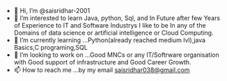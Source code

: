 - 👋 Hi, I’m @saisridhar-2001
- 👀 I’m interested to learn Java, python, Sql, and In Future after few Years of Experience to IT and Software Industrys I like to be In any of the Domains of  data science or artificial intelligence or Cloud Computing.
- 🌱 I’m currently learning ...Python(already reached medium lvl),java Basics,C programing,SQL
- 💞️ I’m looking to work on ...Good MNCs or any IT/Softrware organisation with Good support of infrastructure and Good Career Growth. 
- 📫 How to reach me ...by my email saisridhar038@gmail.com 

<!---
saisridhar-2001/saisridhar-2001 is a ✨ special ✨ repository because its `README.md` (this file) appears on your GitHub profile.
You can click the Preview link to take a look at your changes.
--->
